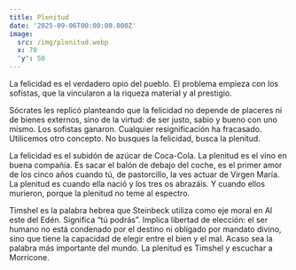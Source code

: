 ```yaml
---
title: Plenitud
date: '2025-09-06T00:00:00.000Z'
image:
  src: /img/plenitud.webp
  x: 70
  'y': 50
---
```

La felicidad es el verdadero opio del pueblo. El problema empieza con los
sofistas, que la vincularon a la riqueza material y al prestigio.

Sócrates les replicó planteando que la felicidad no depende de placeres ni de
bienes externos, sino de la virtud: de ser justo, sabio y bueno con uno mismo.
Los sofistas ganaron. Cualquier resignificación ha fracasado. Utilicemos otro
concepto. No busques la felicidad, busca la plenitud.

La felicidad es el subidón de azúcar de Coca-Cola. La plenitud es el vino en
buena compañía. Es sacar el balón de debajo del coche, es el primer amor de los
cinco años cuando tú, de pastorcillo, la ves actuar de Virgen María. La plenitud
es cuando ella nació y los tres os abrazáis. Y cuando ellos murieron, porque la
plenitud no teme al espectro.

Timshel es la palabra hebrea que Steinbeck utiliza como eje moral en Al este del
Edén. Significa “tú podrás”. Implica libertad de elección: el ser humano no está
condenado por el destino ni obligado por mandato divino, sino que tiene la
capacidad de elegir entre el bien y el mal. Acaso sea la palabra más importante
del mundo. La plenitud es Timshel y escuchar a Morricone.
